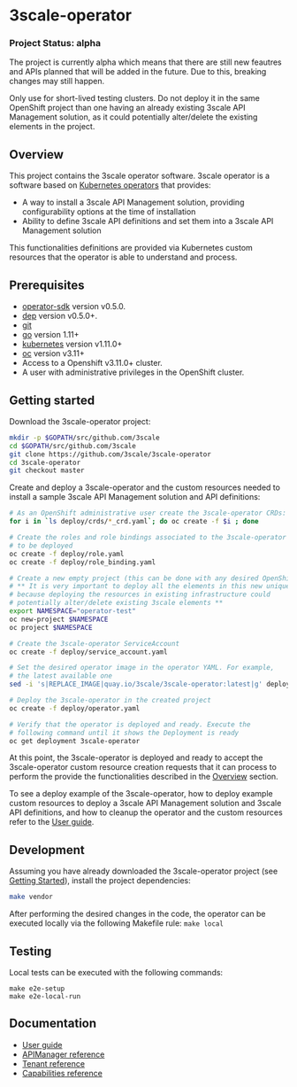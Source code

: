 # 3scale-operator

### Project Status: alpha

The project is currently alpha which means that there are still new feautres
and APIs planned that will be added in the future.
Due to this, breaking changes may still happen.

Only use for short-lived testing clusters. Do not deploy it in the same
OpenShift project than one having an already existing
3scale API Management solution, as it could potentially alter/delete the
existing elements in the project.

## Overview

This project contains the 3scale operator software. 3scale operator is a
software based on [Kubernetes operators](https://coreos.com/operators/) that
provides:
* A way to install a 3scale API Management solution, providing configurability
  options at the time of installation
* Ability to define 3scale API definitions and set
  them into a 3scale API Management solution

This functionalities definitions are provided via Kubernetes custom resources
that the operator is able to understand and process.

## Prerequisites

* [operator-sdk] version v0.5.0.
* [dep][dep_tool] version v0.5.0+.
* [git][git_tool]
* [go] version 1.11+
* [kubernetes] version v1.11.0+
* [oc] version v3.11+
* Access to a Openshift v3.11.0+ cluster.
* A user with administrative privileges in the OpenShift cluster.

## Getting started

Download the 3scale-operator project:

```sh
mkdir -p $GOPATH/src/github.com/3scale
cd $GOPATH/src/github.com/3scale
git clone https://github.com/3scale/3scale-operator
cd 3scale-operator
git checkout master
```

Create and deploy a 3scale-operator and the custom resources needed
to install a sample 3scale API Management solution and API definitions:

```sh
# As an OpenShift administrative user create the 3scale-operator CRDs:
for i in `ls deploy/crds/*_crd.yaml`; do oc create -f $i ; done

# Create the roles and role bindings associated to the 3scale-operator
# to be deployed
oc create -f deploy/role.yaml
oc create -f deploy/role_binding.yaml

# Create a new empty project (this can be done with any desired OpenShift user)
# ** It is very important to deploy all the elements in this new unique project,
# because deploying the resources in existing infrastructure could
# potentially alter/delete existing 3scale elements **
export NAMESPACE="operator-test"
oc new-project $NAMESPACE
oc project $NAMESPACE

# Create the 3scale-operator ServiceAccount
oc create -f deploy/service_account.yaml

# Set the desired operator image in the operator YAML. For example,
# the latest available one
sed -i 's|REPLACE_IMAGE|quay.io/3scale/3scale-operator:latest|g' deploy/operator.yaml

# Deploy the 3scale-operator in the created project
oc create -f deploy/operator.yaml

# Verify that the operator is deployed and ready. Execute the
# following command until it shows the Deployment is ready
oc get deployment 3scale-operator
```

At this point, the 3scale-operator is deployed and ready to accept the
3scale-operator custom resource creation requests that it can process to
perform the provide the functionalities described in the [Overview](#Overview)
section.

To see a deploy example of the 3scale-operator, how to deploy example custom
resources to deploy a 3scale API Management solution and 3scale API definitions,
and how to cleanup the operator and the custom resources
refer to the [User guide](doc/user-guide.md).

## Development

Assuming you have already downloaded the 3scale-operator project (see
[Getting Started](#Getting-started)), install the project dependencies:

```sh
make vendor
```

After performing the desired changes in the code, the operator can be executed
locally via the following Makefile rule:
`make local`

## Testing

Local tests can be executed with the following commands:
```
make e2e-setup
make e2e-local-run
```

## Documentation

* [User guide](doc/user-guide.md)
* [APIManager reference](doc/apimanager-reference.md)
* [Tenant reference](doc/tenant-reference.md)
* [Capabilities reference](doc/api-crd-reference.md) 

[git_tool]:https://git-scm.com/downloads
[operator-sdk]:https://github.com/operator-framework/operator-sdk
[dep_tool]:https://golang.github.io/dep/docs/installation.html
[go]:https://golang.org/
[kubernetes]:https://kubernetes.io/
[oc]:https://docs.okd.io/3.11/cli_reference/get_started_cli.html#cli-reference-get-started-cli